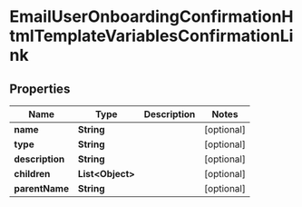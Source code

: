 

# EmailUserOnboardingConfirmationHtmlTemplateVariablesConfirmationLink


## Properties

| Name | Type | Description | Notes |
|------------ | ------------- | ------------- | -------------|
|**name** | **String** |  |  [optional] |
|**type** | **String** |  |  [optional] |
|**description** | **String** |  |  [optional] |
|**children** | **List&lt;Object&gt;** |  |  [optional] |
|**parentName** | **String** |  |  [optional] |



